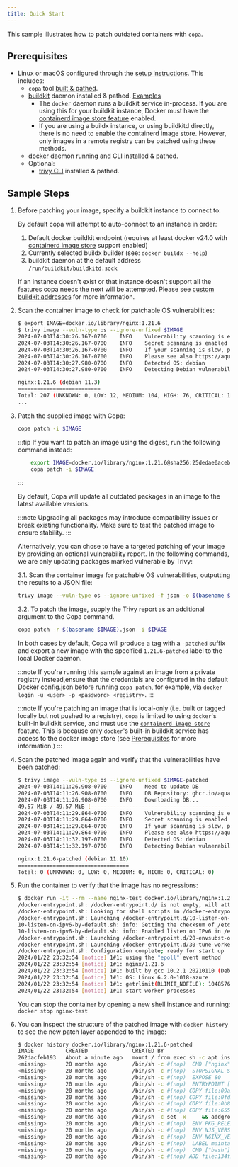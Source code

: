 ```yaml
---
title: Quick Start
---
```


This sample illustrates how to patch outdated containers with `copa`.

## Prerequisites

* Linux or macOS configured through the [setup instructions](./installation.md). This includes:
  * `copa` tool [built & pathed](./installation.md).
  * [buildkit](https://github.com/moby/buildkit/#quick-start) daemon installed & pathed. [Examples](#buildkit-connection-examples)
    * The `docker` daemon runs a buildkit service in-process. If you are using this for your buildkit instance, Docker must have the [containerd image store feature](https://docs.docker.com/storage/containerd/) enabled.
    * If you are using a buildx instance, or using buildkitd directly, there is no need to enable the containerd image store. However, only images in a remote registry can be patched using these methods.
  * [docker](https://docs.docker.com/desktop/linux/install/#generic-installation-steps) daemon running and CLI installed & pathed.
  * Optional:
    * [trivy CLI](https://aquasecurity.github.io/trivy/latest/getting-started/installation/) installed & pathed.  

## Sample Steps

1. Before patching your image, specify a buildkit instance to connect to:

    By default copa will attempt to auto-connect to an instance in order:
      1. Default docker buildkit endpoint (requires at least docker v24.0 with [containerd image store](https://docs.docker.com/storage/containerd/#enable-containerd-image-store-on-docker-engine) support enabled)
      2. Currently selected buildx builder (see: `docker buildx --help`)
      3. buildkit daemon at the default address `/run/buildkit/buildkitd.sock`

    If an instance doesn't exist or that instance doesn't support all the features copa needs the next will be attempted. Please see [custom buildkit addresses](custom-address.md) for more information.

2.  Scan the container image to check for patchable OS vulnerabilities:
    ```bash
    $ export IMAGE=docker.io/library/nginx:1.21.6
    $ trivy image --vuln-type os --ignore-unfixed $IMAGE
    2024-07-03T14:30:26.167-0700	INFO	Vulnerability scanning is enabled
    2024-07-03T14:30:26.167-0700	INFO	Secret scanning is enabled
    2024-07-03T14:30:26.167-0700	INFO	If your scanning is slow, please try '--scanners vuln' to disable secret scanning
    2024-07-03T14:30:26.167-0700	INFO	Please see also https://aquasecurity.github.io/trivy/v0.44/docs/scanner/secret/#recommendation for faster secret detection
    2024-07-03T14:30:27.980-0700	INFO	Detected OS: debian
    2024-07-03T14:30:27.980-0700	INFO	Detecting Debian vulnerabilities...
    
    nginx:1.21.6 (debian 11.3)
    ==========================
    Total: 207 (UNKNOWN: 0, LOW: 12, MEDIUM: 104, HIGH: 76, CRITICAL: 15)
    ...
    ```

3. Patch the supplied image with Copa:

    ```bash
    copa patch -i $IMAGE
    ```
 
    :::tip 
    If you want to patch an image using the digest, run the following command instead: 
    
    ```bash
        export IMAGE=docker.io/library/nginx:1.21.6@sha256:25dedae0aceb6b4fe5837a0acbacc6580453717f126a095aa05a3c6fcea14dd4
        copa patch -i $IMAGE
    ```
    :::
    
    By default, Copa will update all outdated packages in an image to the latest available versions. 
    
    :::note
    Upgrading all packages may introduce compatibility issues or break existing functionality. Make sure to test the patched image to ensure stability. 
    :::
    
    Alternatively, you can chose to have a targeted patching of your image by providing an optional vulnerability report. In the following commands, we are only updating packages marked vulnerable by Trivy:
    
    3.1. Scan the container image for patchable OS vulnerabilities, outputting the results to a JSON file:
    ```bash
    trivy image --vuln-type os --ignore-unfixed -f json -o $(basename $IMAGE).json $IMAGE
    ```
    3.2. To patch the image, supply the Trivy report as an additional argument to the Copa command.

    ```bash
    copa patch -r $(basename $IMAGE).json -i $IMAGE
    ```
    
    In both cases by default, Copa will produce a tag with a `-patched` suffix and export a new image with the specified `1.21.6-patched` label to the local Docker daemon. 
    
    :::note
    If you're running this sample against an image from a private registry instead,ensure that the credentials are configured in the default Docker config.json before running `copa patch`, for example, via `docker login -u <user> -p <password> <registry>`.
    :::
    
    :::note
    If you're patching an image that is local-only (i.e. built or tagged locally but not pushed to a registry), `copa` is limited to using `docker`'s built-in buildkit service, and must use the [`containerd image store`](https://docs.docker.com/storage/containerd/) feature. This is because only `docker`'s built-in buildkit service has access to the docker image store (see [Prerequisites](#prerequisites) for more information.)
    :::
    
4. Scan the patched image again and verify that the vulnerabilities have been patched:

    ```bash
    $ trivy image --vuln-type os --ignore-unfixed $IMAGE-patched
    2024-07-03T14:11:26.908-0700	INFO	Need to update DB
    2024-07-03T14:11:26.908-0700	INFO	DB Repository: ghcr.io/aquasecurity/trivy-db
    2024-07-03T14:11:26.908-0700	INFO	Downloading DB...
    49.57 MiB / 49.57 MiB [-------------------------------------------------------------------------] 100.00% 26.35 MiB p/s 2.1s
    2024-07-03T14:11:29.864-0700	INFO	Vulnerability scanning is enabled
    2024-07-03T14:11:29.864-0700	INFO	Secret scanning is enabled
    2024-07-03T14:11:29.864-0700	INFO	If your scanning is slow, please try '--scanners vuln' to disable secret scanning
    2024-07-03T14:11:29.864-0700	INFO	Please see also https://aquasecurity.github.io/trivy/v0.44/docs/scanner/secret/#recommendation for faster secret detection
    2024-07-03T14:11:32.197-0700	INFO	Detected OS: debian
    2024-07-03T14:11:32.197-0700	INFO	Detecting Debian vulnerabilities...

    nginx:1.21.6-patched (debian 11.10)
    ===================================
    Total: 0 (UNKNOWN: 0, LOW: 0, MEDIUM: 0, HIGH: 0, CRITICAL: 0)
    ```
    
5. Run the container to verify that the image has no regressions:

    ```bash
    $ docker run -it --rm --name nginx-test docker.io/library/nginx:1.21.6-patched
    /docker-entrypoint.sh: /docker-entrypoint.d/ is not empty, will attempt to perform configuration
    /docker-entrypoint.sh: Looking for shell scripts in /docker-entrypoint.d/
    /docker-entrypoint.sh: Launching /docker-entrypoint.d/10-listen-on-ipv6-by-default.sh
    10-listen-on-ipv6-by-default.sh: info: Getting the checksum of /etc/nginx/conf.d/default.conf
    10-listen-on-ipv6-by-default.sh: info: Enabled listen on IPv6 in /etc/nginx/conf.d/default.conf
    /docker-entrypoint.sh: Launching /docker-entrypoint.d/20-envsubst-on-templates.sh
    /docker-entrypoint.sh: Launching /docker-entrypoint.d/30-tune-worker-processes.sh
    /docker-entrypoint.sh: Configuration complete; ready for start up
    2024/01/22 23:32:54 [notice] 1#1: using the "epoll" event method
    2024/01/22 23:32:54 [notice] 1#1: nginx/1.21.6
    2024/01/22 23:32:54 [notice] 1#1: built by gcc 10.2.1 20210110 (Debian 10.2.1-6)
    2024/01/22 23:32:54 [notice] 1#1: OS: Linux 6.2.0-1018-azure
    2024/01/22 23:32:54 [notice] 1#1: getrlimit(RLIMIT_NOFILE): 1048576:1048576
    2024/01/22 23:32:54 [notice] 1#1: start worker processes
    ```
   You can stop the container by opening a new shell instance and running: `docker stop nginx-test`

6. You can inspect the structure of the patched image with `docker history` to see the new patch layer appended to the image:

    ```bash
    $ docker history docker.io/library/nginx:1.21.6-patched
    IMAGE          CREATED              CREATED BY                                      SIZE      COMMENT
    262dacfeb193   About a minute ago   mount / from exec sh -c apt install --no-ins…   41.1MB    buildkit.exporter.image.v0
    <missing>      20 months ago        /bin/sh -c #(nop)  CMD ["nginx" "-g" "daemon…   0B
    <missing>      20 months ago        /bin/sh -c #(nop)  STOPSIGNAL SIGQUIT           0B
    <missing>      20 months ago        /bin/sh -c #(nop)  EXPOSE 80                    0B
    <missing>      20 months ago        /bin/sh -c #(nop)  ENTRYPOINT ["/docker-entr…   0B
    <missing>      20 months ago        /bin/sh -c #(nop) COPY file:09a214a3e07c919a…   16.4kB
    <missing>      20 months ago        /bin/sh -c #(nop) COPY file:0fd5fca330dcd6a7…   12.3kB
    <missing>      20 months ago        /bin/sh -c #(nop) COPY file:0b866ff3fc1ef5b0…   12.3kB
    <missing>      20 months ago        /bin/sh -c #(nop) COPY file:65504f71f5855ca0…   8.19kB
    <missing>      20 months ago        /bin/sh -c set -x     && addgroup --system -…   64.5MB
    <missing>      20 months ago        /bin/sh -c #(nop)  ENV PKG_RELEASE=1~bullseye   0B
    <missing>      20 months ago        /bin/sh -c #(nop)  ENV NJS_VERSION=0.7.3        0B
    <missing>      20 months ago        /bin/sh -c #(nop)  ENV NGINX_VERSION=1.21.6     0B
    <missing>      20 months ago        /bin/sh -c #(nop)  LABEL maintainer=NGINX Do…   0B
    <missing>      20 months ago        /bin/sh -c #(nop)  CMD ["bash"]                 0B
    <missing>      20 months ago        /bin/sh -c #(nop) ADD file:134f25aec8adf83cb…   91.8MB
    ```
